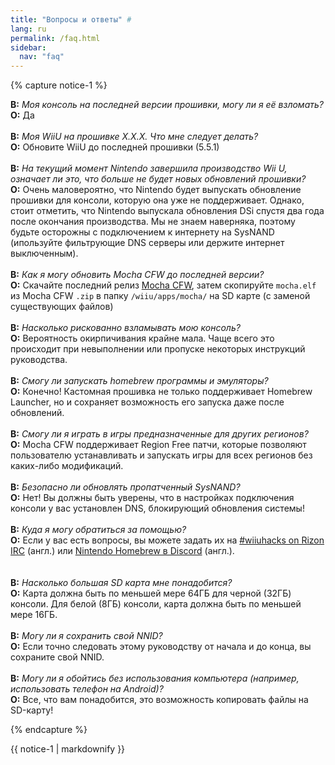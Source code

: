 ```yaml
---
title: "Вопросы и ответы" #
lang: ru
permalink: /faq.html
sidebar:
  nav: "faq"
---
```


{% capture notice-1 %}

<a name="faq_latestfw" />**В:** *Моя консоль на последней версии прошивки, могу ли я её взломать?*    
**О:** Да
<br><br>
<a name="faq_oldfw" />**В:** *Моя WiiU на прошивке X.X.X. Что мне следует делать?*    
**О:** Обновите WiiU до последней прошивки (5.5.1)
<br><br>
<a name="faq_updates" />**В:** *На текущий момент Nintendo завершила производство Wii U, означает ли это, что больше не будет новых обновлений прошивки?*    
**О:** Очень маловероятно, что Nintendo будет выпускать обновление прошивки для консоли, которую она уже не поддерживает. Однако, стоит отметить, что Nintendo выпускала обновления DSi спустя два года после окончания производства. Мы не знаем наверняка, поэтому будьте осторожны с подключением к интернету на SysNAND (ипользуйте фильтрующие DNS серверы или держите интернет выключенным).
<br><br>
<a name="faq_updatemocha" />**В:** *Как я могу обновить Mocha CFW до последней версии?*    
**О:** Скачайте последний релиз [Mocha CFW](https://github.com/dimok789/mocha/releases/latest), затем скопируйте `mocha.elf` из Mocha CFW `.zip` в папку `/wiiu/apps/mocha/` на SD карте (с заменой существующих файлов)
<br><br>
<a name="faq_risky" />**В:** *Насколько рискованно взламывать мою консоль?*    
**О:** Вероятность окирпичивания крайне мала. Чаще всего это происходит при невыполнении или пропуске некоторых инструкций руководства.
<br><br>
<a name="faq_homebrew" />**В:** *Смогу ли запускать homebrew программы и эмуляторы?*    
**О:** Конечно! Кастомная прошивка не только поддерживает Homebrew Launcher, но и сохраняет возможность его запуска даже после обновлений.
<br><br>
<a name="faq_regionfree" />**В:** *Смогу ли я играть в игры предназначенные для других регионов?*    
**О:** Mocha CFW поддерживает Region Free патчи, которые позволяют пользователю устанавливать и запускать игры для всех регионов без каких-либо модификаций.
<br><br>
<a name="faq_updates" />**В:** *Безопасно ли обновлять пропатченный SysNAND?*    
**О:** Нет! Вы должны быть уверены, что в настройках подключения консоли у вас установлен DNS, блокирующий обновления системы!
<br><br>
<a name="faq_support" />**В:** *Куда я могу обратиться за помощью?*    
**О:** Если у вас есть вопросы, вы можете задать их на [#wiiuhacks on Rizon IRC](https://qchat.rizon.net/?channels=wiiuhacks) (англ.) или [Nintendo Homebrew в Discord](https://discord.gg/MWxPgEp) (англ.).  
<br><br>
<a name="faq_sdsize" />**В:** *Насколько большая SD карта мне понадобится?*    
**О:** Карта должна быть по меньшей мере 64ГБ для черной (32ГБ) консоли. Для белой (8ГБ) консоли, карта должна быть по меньшей мере 16ГБ.
<br><br>
<a name="faq_NNID" />**В:** *Могу ли я сохранить свой NNID?*    
**О:** Если точно следовать этому руководству от начала и до конца, вы сохраните свой NNID.
<br><br>
<a name="faq_nopc" />**В:** *Могу ли я обойтись без использования компьютера (например, использовать телефон на Android)?*    
**О:** Все, что вам понадобится, это возможность копировать файлы на SD-карту!

{% endcapture %}

<div class="notice--info">{{ notice-1 | markdownify }}</div>